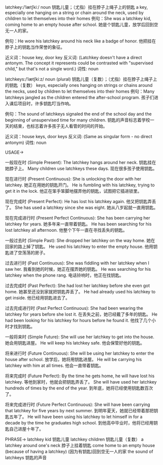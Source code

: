 latchkey:/ˈlætʃkiː/
noun
钥匙儿童；（尤指）挂在脖子上绳子上的钥匙
a key, especially one hanging on a string or chain around the neck, used by children to let themselves into their homes
例句：She was a latchkey kid, coming home to an empty house after school. 她是个钥匙儿童，放学后回到空无一人的家。

例句：He wore his latchkey around his neck like a badge of honor. 他把挂在脖子上的钥匙当作荣誉的象征。

近义词：house key, door key
反义词:  (Latchkey doesn't have a direct antonym.  The concept it represents could be contrasted with "supervised child," but that's not a single word.)
词性: noun


latchkeys:/ˈlætʃkiːz/
noun (plural)
钥匙儿童（复数）；（尤指）挂在脖子上绳子上的钥匙（复数）
keys, especially ones hanging on strings or chains around the necks, used by children to let themselves into their homes
例句：Many latchkeys jangled as the children entered the after-school program. 孩子们进入课后项目时，许多钥匙叮当作响。

例句：The sound of latchkeys signaled the end of the school day and the beginning of unsupervised time for many children. 钥匙的声音标志着学校一天的结束，也标志着许多孩子无人看管的时间的开始。

近义词：house keys, door keys
反义词: (Same as singular form - no direct antonym)
词性: noun


USAGE->

一般现在时 (Simple Present):
The latchkey hangs around her neck. 钥匙挂在她脖子上。
Many children use latchkeys these days. 现在很多孩子使用钥匙。


现在进行时 (Present Continuous):
She is unlocking the door with her latchkey. 她正在用她的钥匙开门。
He is fumbling with his latchkey, trying to get it in the lock. 他正在笨手笨脚地摆弄他的钥匙，试图把它插进锁里。


现在完成时 (Present Perfect):
He has lost his latchkey again. 他又把钥匙弄丢了。
She has used a latchkey since she was eight. 她从八岁起就一直用钥匙。


现在完成进行时 (Present Perfect Continuous):
She has been carrying her latchkey for years. 她多年来一直带着钥匙。
He has been searching for his lost latchkey all afternoon. 他整个下午一直在寻找丢失的钥匙。


一般过去时 (Simple Past):
She dropped her latchkey on the way home. 她在回家的路上掉了钥匙。
He used his latchkey to enter the empty house. 他用钥匙进了空荡荡的房子。


过去进行时 (Past Continuous):
She was fiddling with her latchkey when I saw her. 我看到她的时候，她正在摆弄她的钥匙。
He was searching for his latchkey when the phone rang. 电话铃响时，他正在找钥匙。


过去完成时 (Past Perfect):
She had lost her latchkey before she even got home. 她甚至还没到家就把钥匙弄丢了。
He had already used his latchkey to get inside. 他已经用钥匙进去了。


过去完成进行时 (Past Perfect Continuous):
She had been wearing the latchkey for years before she lost it. 在丢失之前，她已经戴了多年的钥匙。
He had been looking for his latchkey for hours before he found it. 他找了几个小时才找到钥匙。


一般将来时 (Simple Future):
She will use her latchkey to get into the house. 她会用钥匙进屋。
He will keep his latchkey safe. 他会保管好他的钥匙。


将来进行时 (Future Continuous):
She will be using her latchkey to enter the house after school. 放学后，她将用钥匙进屋。
He will be carrying his latchkey with him at all times. 他会一直带着钥匙。


将来完成时 (Future Perfect):
By the time he gets home, he will have lost his latchkey. 等他到家时，他就会把钥匙弄丢了。
She will have used her latchkey hundreds of times by the end of the year. 到年底，她将已经使用钥匙数百次了。


将来完成进行时 (Future Perfect Continuous):
She will have been carrying that latchkey for five years by next summer. 到明年夏天，她就已经带着那把钥匙五年了。
He will have been using his latchkey to let himself in for a decade by the time he graduates high school. 到他高中毕业时，他将已经用钥匙自己进屋十年了。



PHRASE->
latchkey kid 钥匙儿童
latchkey children 钥匙儿童（复数）
a latchkey around one's neck 脖子上挂着钥匙
come home to an empty house (because of having a latchkey)  (因为有钥匙)回到空无一人的家
the sound of latchkeys 钥匙的声音
